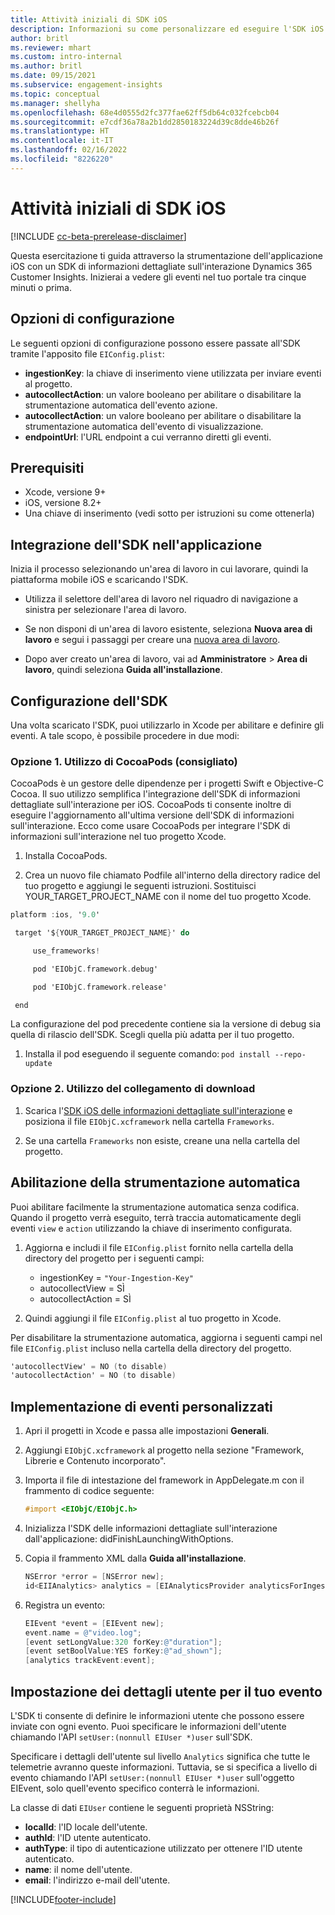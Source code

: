 ```yaml
---
title: Attività iniziali di SDK iOS
description: Informazioni su come personalizzare ed eseguire l'SDK iOS
author: britl
ms.reviewer: mhart
ms.custom: intro-internal
ms.author: britl
ms.date: 09/15/2021
ms.subservice: engagement-insights
ms.topic: conceptual
ms.manager: shellyha
ms.openlocfilehash: 68e4d0555d2fc377fae62ff5db64c032fcebcb04
ms.sourcegitcommit: e7cdf36a78a2b1dd2850183224d39c8dde46b26f
ms.translationtype: HT
ms.contentlocale: it-IT
ms.lasthandoff: 02/16/2022
ms.locfileid: "8226220"
---
```

# <a name="get-started-with-the-ios-sdk"></a>Attività iniziali di SDK iOS

[!INCLUDE [cc-beta-prerelease-disclaimer](includes/cc-beta-prerelease-disclaimer.md)]

Questa esercitazione ti guida attraverso la strumentazione dell'applicazione iOS con un SDK di informazioni dettagliate sull'interazione Dynamics 365 Customer Insights. Inizierai a vedere gli eventi nel tuo portale tra cinque minuti o prima.

## <a name="configuration-options"></a>Opzioni di configurazione

Le seguenti opzioni di configurazione possono essere passate all'SDK tramite l'apposito file `EIConfig.plist`:

- **ingestionKey**: la chiave di inserimento viene utilizzata per inviare eventi al progetto.
- **autocollectAction**: un valore booleano per abilitare o disabilitare la strumentazione automatica dell'evento azione.
- **autocollectAction**: un valore booleano per abilitare o disabilitare la strumentazione automatica dell'evento di visualizzazione.
- **endpointUrl**: l'URL endpoint a cui verranno diretti gli eventi.

## <a name="prerequisites"></a>Prerequisiti

- Xcode, versione 9+
- iOS, versione 8.2+
- Una chiave di inserimento (vedi sotto per istruzioni su come ottenerla)

## <a name="integrate-the-sdk-into-your-application"></a>Integrazione dell'SDK nell'applicazione

Inizia il processo selezionando un'area di lavoro in cui lavorare, quindi la piattaforma mobile iOS e scaricando l'SDK.

- Utilizza il selettore dell'area di lavoro nel riquadro di navigazione a sinistra per selezionare l'area di lavoro.

- Se non disponi di un'area di lavoro esistente, seleziona **Nuova area di lavoro** e segui i passaggi per creare una [nuova area di lavoro](create-workspace.md).

- Dopo aver creato un'area di lavoro, vai ad **Amministratore** > **Area di lavoro**, quindi seleziona **Guida all'installazione**.

## <a name="configure-the-sdk"></a>Configurazione dell'SDK

Una volta scaricato l'SDK, puoi utilizzarlo in Xcode per abilitare e definire gli eventi. A tale scopo, è possibile procedere in due modi:

### <a name="option-1-using-cocoapods-recommended"></a>Opzione 1. Utilizzo di CocoaPods (consigliato)
CocoaPods è un gestore delle dipendenze per i progetti Swift e Objective-C Cocoa. Il suo utilizzo semplifica l'integrazione dell'SDK di informazioni dettagliate sull'interazione per iOS. CocoaPods ti consente inoltre di eseguire l'aggiornamento all'ultima versione dell'SDK di informazioni sull'interazione. Ecco come usare CocoaPods per integrare l'SDK di informazioni sull'interazione nel tuo progetto Xcode. 

1. Installa CocoaPods. 

1. Crea un nuovo file chiamato Podfile all'interno della directory radice del tuo progetto e aggiungi le seguenti istruzioni. Sostituisci YOUR_TARGET_PROJECT_NAME con il nome del tuo progetto Xcode. 
```objectivec
platform :ios, '9.0'  

 target '${YOUR_TARGET_PROJECT_NAME}' do 

     use_frameworks!   

     pod 'EIObjC.framework.debug' 

     pod 'EIObjC.framework.release' 

 end 
```
La configurazione del pod precedente contiene sia la versione di debug sia quella di rilascio dell'SDK. Scegli quella più adatta per il tuo progetto.

1. Installa il pod eseguendo il seguente comando: `pod install --repo-update `

### <a name="option-2-using-download-link"></a>Opzione 2. Utilizzo del collegamento di download

1. Scarica l'[SDK iOS delle informazioni dettagliate sull'interazione](https://download.pi.dynamics.com/sdk/EI-SDKs/ei-ios-sdk.zip) e posiziona il file `EIObjC.xcframework` nella cartella `Frameworks`.

1. Se una cartella `Frameworks` non esiste, creane una nella cartella del progetto.

## <a name="enable-auto-instrumentation"></a>Abilitazione della strumentazione automatica
 
Puoi abilitare facilmente la strumentazione automatica senza codifica. Quando il progetto verrà eseguito, terrà traccia automaticamente degli eventi `view` e `action` utilizzando la chiave di inserimento configurata. 

1. Aggiorna e includi il file `EIConfig.plist` fornito nella cartella della directory del progetto per i seguenti campi:
    - ingestionKey = `"Your-Ingestion-Key"`
    - autocollectView = SÌ
    - autocollectAction = SÌ

2. Quindi aggiungi il file `EIConfig.plist` al tuo progetto in Xcode. 



Per disabilitare la strumentazione automatica, aggiorna i seguenti campi nel file `EIConfig.plist` incluso nella cartella della directory del progetto. 

```objectivec
'autocollectView' = NO (to disable)
'autocollectAction' = NO (to disable)
```


## <a name="implement-custom-events"></a>Implementazione di eventi personalizzati

1. Apri il progetti in Xcode e passa alle impostazioni **Generali**. 
1. Aggiungi `EIObjC.xcframework` al progetto nella sezione "Framework, Librerie e Contenuto incorporato".

1. Importa il file di intestazione del framework in AppDelegate.m con il frammento di codice seguente:

    ```objectivec
    #import <EIObjC/EIObjC.h>
    ```

1. Inizializza l'SDK delle informazioni dettagliate sull'interazione dall'applicazione: didFinishLaunchingWithOptions.
1. Copia il frammento XML dalla **Guida all'installazione**.

    ```objectivec
    NSError *error = [NSError new];
    id<EIIAnalytics> analytics = [EIAnalyticsProvider analyticsForIngestionKey:nil error:&error];
    ```

1. Registra un evento:

    ```objectivec
    EIEvent *event = [EIEvent new];
    event.name = @"video.log";
    [event setLongValue:320 forKey:@"duration"];
    [event setBoolValue:YES forKey:@"ad_shown"];
    [analytics trackEvent:event];
    ```

## <a name="set-user-details-for-your-event"></a>Impostazione dei dettagli utente per il tuo evento

L'SDK ti consente di definire le informazioni utente che possono essere inviate con ogni evento. Puoi specificare le informazioni dell'utente chiamando l'API `setUser:(nonnull EIUser *)user` sull'SDK.

Specificare i dettagli dell'utente sul livello `Analytics` significa che tutte le telemetrie avranno queste informazioni. Tuttavia, se si specifica a livello di evento chiamando l'API `setUser:(nonnull EIUser *)user` sull'oggetto EIEvent, solo quell'evento specifico conterrà le informazioni.

La classe di dati `EIUser` contiene le seguenti proprietà NSString:

- **localId**: l'ID locale dell'utente.
- **authId**: l'ID utente autenticato.
- **authType**: il tipo di autenticazione utilizzato per ottenere l'ID utente autenticato.
- **name**: il nome dell'utente.
- **email**: l'indirizzo e-mail dell'utente.


[!INCLUDE[footer-include](../includes/footer-banner.md)]

